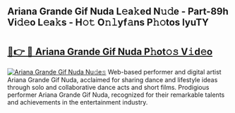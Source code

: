 ## Ariana Grande Gif Nuda L𝚎a𝚔ed N𝚞𝚍e - Part-89h Vi𝚍𝚎o L𝚎a𝚔s - H𝚘𝚝 O𝚗𝚕yf𝚊ns P𝚑𝚘tos lyuTY

# <h2><a href="http://kf68w39.oniu.top/?m=Ariana+Grande+Gif+Nuda">🔗👉 🔴 Ariana Grande Gif Nuda P𝚑ot𝚘𝚜 V𝚒d𝚎o</a></h2>

[![Ariana Grande Gif Nuda Nu𝚍e𝚜](https://i.imgur.com/0qMVB7G.gif)](http://kf68w39.oniu.top/?m=Ariana+Grande+Gif+Nuda)
Web-based performer and digital artist Ariana Grande Gif Nuda, acclaimed for sharing dance and lifestyle ideas through solo and collaborative dance acts and short films. Prodigious performer Ariana Grande Gif Nuda, recognized for their remarkable talents and achievements in the entertainment industry.  
